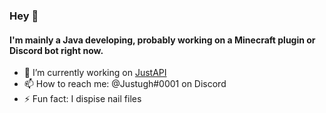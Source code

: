 ### Hey 👋

#### I'm mainly a Java developing, probably working on a Minecraft plugin or Discord bot right now.

- 🔭 I’m currently working on [JustAPI](https://github.com/Justugh/JustAPI)
- 📫 How to reach me: @Justugh#0001 on Discord
- ⚡ Fun fact: I dispise nail files
